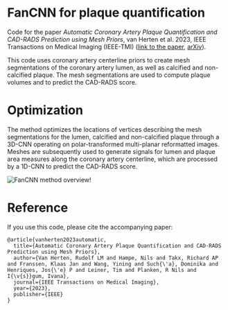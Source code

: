 # FanCNN for plaque quantification
Code for the paper _Automatic Coronary Artery Plaque Quantification and CAD-RADS Prediction using Mesh Priors_, van Herten et al. 2023, IEEE Transactions on Medical Imaging (IEEE-TMI) ([link to the paper](https://ieeexplore.ieee.org/abstract/document/10288599), [arXiv](https://arxiv.org/abs/2310.11297)).

This code uses coronary artery centerline priors to create mesh segmentations of the coronary artery lumen, as well as calcified and non-calcified plaque. The mesh segmentations are used to compute plaque volumes and to predict the CAD-RADS score.

# Optimization
The method optimizes the locations of vertices describing the mesh segmentations for the lumen, calcified and non-calcified plaque through a 3D-CNN operating on polar-transformed multi-planar reformatted images. Meshes are subsequently used to generate signals for lumen and plaque area measures along the coronary artery centerline, which are processed by a 1D-CNN to predict the CAD-RADS score.

![FanCNN method overview!](graphical_abstract.png "Cycle-consistent method overview")

# Reference
If you use this code, please cite the accompanying paper:

    @article{vanherten2023automatic,
      title={Automatic Coronary Artery Plaque Quantification and CAD-RADS Prediction using Mesh Priors},
      author={Van Herten, Rudolf LM and Hampe, Nils and Takx, Richard AP and Franssen, Klaas Jan and Wang, Yining and Such{\'a}, Dominika and Henriques, Jos{\'e} P and Leiner, Tim and Planken, R Nils and I{\v{s}}gum, Ivana},
      journal={IEEE Transactions on Medical Imaging},
      year={2023},
      publisher={IEEE}
    }
